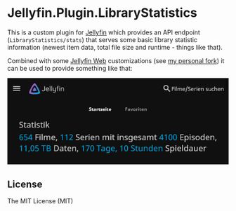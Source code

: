 # Jellyfin.Plugin.LibraryStatistics

This is a custom plugin for [Jellyfin](https://github.com/jellyfin/jellyfin) which provides an API endpoint (`LibraryStatistics/stats`) that serves some basic library statistic information (newest item data, total file size and runtime - things like that).

Combined with some [Jellyfin Web](https://github.com/jellyfin/jellyfin-web) customizations (see [my personal fork](https://github.com/berrnd/jellyfin-web)) it can be used to provide something like that:

![Jellyfin.Plugin.LibraryStatistics example usage in Jellyfin Web](https://github.com/berrnd/Jellyfin.Plugin.LibraryStatistics/raw/master/publication_assets/jellyfin-web_example.png "Jellyfin.Plugin.LibraryStatistics example usage in Jellyfin Web")

## License
The MIT License (MIT)
